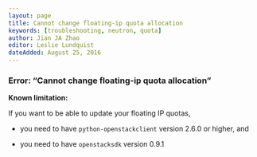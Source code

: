 ```yaml
---
layout: page
title: Cannot change floating-ip quota allocation
keywords: [troubleshooting, neutron, quota]
author: Jian JA Zhao
editor: Leslie Lundquist
dateAdded: August 25, 2016
---
```



### Error: “Cannot change floating-ip quota allocation”

**Known limitation:**

If you want to be able to update your floating IP quotas,

 * you need to have `python-openstackclient` version 2.6.0 or higher, and

 * you need to have `openstacksdk` version 0.9.1 
